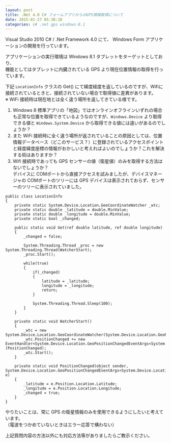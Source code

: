 ```yaml
---
layout: post
title: .Net 4.0 C# フォームアプリからのGPS情報取得について
date: 2015-01-27 05:38:28
categories: c# .net gps windows-8.1
---
```

<p>Visual Studio 2010 C# / .Net Framework 4.0 にて、 Windows Form アプリケーションの開発を行っています。</p>

<p>アプリケーションの実行環境は Windows 8.1 タブレットをターゲットとしており、<br>
機能としてはタブレットに内臓されている GPS より現在位置情報の取得を行っています。</p>

<p>下記 <code>LocationInfo</code> クラスの Get() にて緯度経度を返しているのですが、Wifiに接続されているときと、接続されていない場合で取得値に差異があります。<br>
※ WiFi 接続時は現在地とは全く違う場所を返してきている様です。</p>

<ol>
<li>Windows 8 標準アプリの「地図」ではオンラインオフラインいずれの場合も正常な位置を取得できているようなのですが、<code>Windows.Device</code> より取得できる値と <code>Windows.System.Device</code> から取得できる値には違いがあるのでしょうか？</li>
<li>また WiFi 接続時に全く違う場所が返されていることの原因としては、位置情報データベース（どこのサービス？）に登録されているアクセスポイントと経度緯度座標の情報がおかしいと考えればよいのでしょうか？これを解決する術はありますか？</li>
<li>Wifi 接続時であっても GPS センサーの値（衛星値）のみを取得する方法はないでしょうか？<br>
デバイスに COMポートから直接アクセスを試みましたが、デバイスマネージャの COMポートのツリーには GPS デバイスは表示されておらず、センサーのツリーに表示されていました。</li>
</ol>

<pre class="lang-cs prettyprint-override"><code>public class LocationInfo
{
    private static System.Device.Location.GeoCoordinateWatcher _wtc;
    private static double _latitude = double.MinValue;
    private static double _longitude = double.MinValue;
    private static bool _changed;

    public static void Get(ref double latitude, ref double longitude)
    {
        _changed = false;

        System.Threading.Thread _proc = new System.Threading.Thread(WatcherStart);
        _proc.Start();

        while(true)
        {
            if(_changed)
            {
                latitude = _latitude;
                longitude = _longitude;                    
                return;
            }

            System.Threading.Thread.Sleep(100);
        }
    }

    private static void WatcherStart()
    {
        _wtc = new System.Device.Location.GeoCoordinateWatcher(System.Device.Location.GeoPositionAccuracy.Default);
        _wtc.PositionChanged += new EventHandler&lt;System.Device.Location.GeoPositionChangedEventArgs&lt;System.Device.Location.GeoCoordinate&gt;&gt;(PositionChanged);
        _wtc.Start();
    }

    private static void PositionChanged(object sender, System.Device.Location.GeoPositionChangedEventArgs&lt;System.Device.Location.GeoCoordinate&gt; e)
    {
        _latitude = e.Position.Location.Latitude;
        _longitude = e.Position.Location.Longitude;            
        _changed = true;
    }
}
</code></pre>

<p>やりたいことは、常に GPS の衛星情報のみを使用できるようにしたいと考えています。  <br>
（電波をつかめていないときはエラー応答で構わない）</p>

<p>上記質問内容の方法以外にも対応方法等がありましたらご教示ください。</p>
